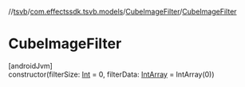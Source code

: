 //[tsvb](../../../index.md)/[com.effectssdk.tsvb.models](../index.md)/[CubeImageFilter](index.md)/[CubeImageFilter](-cube-image-filter.md)

# CubeImageFilter

[androidJvm]\
constructor(filterSize: [Int](https://kotlinlang.org/api/latest/jvm/stdlib/kotlin-stdlib/kotlin/-int/index.html) = 0, filterData: [IntArray](https://kotlinlang.org/api/latest/jvm/stdlib/kotlin-stdlib/kotlin/-int-array/index.html) = IntArray(0))
